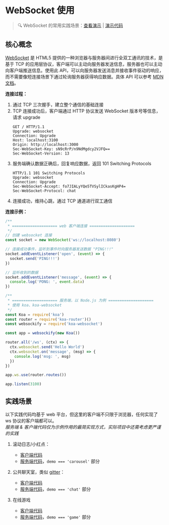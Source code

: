 # WebSocket 使用


<!--more-->

> 🔍 WebSocket 的常用实践场景：[查看演示](http://websocket.demo.u9c8d.com/) | [演示代码](https://github.com/JiangBao/websocket-practice)

## 核心概念
[WebSocket](https://datatracker.ietf.org/doc/html/rfc6455) 是 HTML5 提供的一种浏览器与服务器间进行全双工通讯的技术，是基于 TCP 的应用层协议，客户端可以主动向服务器发送信息，服务器也可以主动向客户端推送信息。使用此 API，可以向服务器发送消息并接收事件驱动的响应，而不需要像短连接场景下通过轮询服务器获得响应数据。具体 API 可以参考 [MDN 文档](https://developer.mozilla.org/en-US/docs/Web/API/WebSocket)。

**连接过程：**
1. 通过 TCP 三次握手，建立整个通信的基础连接
2. TCP 连接成功后，客户端通过 HTTP 协议发送 WebSocket 版本号等信息，请求 upgrade
   ```
   GET / HTTP/1.1
   Upgrade: websocket
   Connection: Upgrade
   Host: localhost:3100
   Origin: http://localhost:3000
   Sec-WebSocket-Key: sN9cRrP/n9NdMgdcy2VJFQ==
   Sec-WebSocket-Version: 13
   ```
3. 服务端确认数据正确后，回复响应数据，返回 101 Switching Protocols
   ```
   HTTP/1.1 101 Switching Protocols
   Upgrade: websocket
   Connection: Upgrade
   Sec-WebSocket-Accept: fo7JIALyYQe5TVSylICkasKgHP4=
   Sec-WebSocket-Protocol: chat
   ```
4. 连接成功，维持心跳，通过 TCP 通道进行双工通信

**连接示例：**
```js
/**
 * ==================== web 客户端连接 ====================
 */
// 创建 websocket 连接
const socket = new WebSocket('ws://localhost:8080')

// 连接成功事件，监听到事件时向服务器发送数据 "PING!!!"
socket.addEventListener('open', (event) => {
  socket.send('PING!!!')
})

// 监听收到的数据
socket.addEventListener('message', (event) => {
  console.log('PONG: ', event.data)
})
```
```js
/**
 * ==================== 服务端，以 Node.js 为例 ====================
 * 使用 koa、koa-websocket
 */
const Koa = require('koa')
const router = require('koa-router')()
const websockify = require('koa-websocket')

const app = websockify(new Koa())

router.all('/ws', (ctx) => {
  ctx.websocket.send('Hello World')
  ctx.websocket.on('message', (msg) => {
    console.log('msg: ', msg)
  })
})

app.ws.use(router.routes())

app.listen(3100)
```

## 实践场景
以下实践代码均基于 web 平台，但这里的客户端不只限于浏览器，任何实现了 ws 协议的客户端都可以。  
*服务端 & 客户端代码仅为示例作用的最简实现方式，实际项目中还需考虑更严谨的实践*

1. 滚动日志/小红点：
   * [客户端代码](https://github.com/JiangBao/websocket-practice/blob/main/client/src/Carousel/index.js)
   * [服务端代码](https://github.com/JiangBao/websocket-practice/blob/main/server/app.js)，`demo === 'carousel'` 部分

2. 公共聊天室，类似 [gitter](https://gitter.im/)：  
   * [客户端代码](https://github.com/JiangBao/websocket-practice/blob/main/client/src/ChatRoom/index.js)
   * [服务端代码](https://github.com/JiangBao/websocket-practice/blob/main/server/app.js)，`demo === 'chat'` 部分
3. 在线游戏
   * [客户端代码](https://github.com/JiangBao/websocket-practice/blob/main/client/src/Game/index.js)
   * [服务端代码](https://github.com/JiangBao/websocket-practice/blob/main/server/app.js)，`demo === 'game'` 部分

